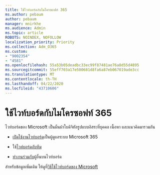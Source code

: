 ```yaml
---
title: ใช้ไวท์บอร์ดกับไมโครซอฟท์ 365
ms.author: pebaum
author: pebaum
manager: mnirkhe
ms.audience: Admin
ms.topic: article
ROBOTS: NOINDEX, NOFOLLOW
localization_priority: Priority
ms.collection: Adm_O365
ms.custom:
- "9002354"
- "4581"
ms.openlocfilehash: 55a53b05deadbc33ec99f87481ae76a8d55d4895
ms.sourcegitcommit: 55eff703a17e500681d8fa6a87eb067019ade3cc
ms.translationtype: MT
ms.contentlocale: th-TH
ms.lasthandoff: 04/22/2020
ms.locfileid: "43710606"
---
```

# <a name="use-whiteboard-with-microsoft-365"></a>ใช้ไวท์บอร์ดกับไมโครซอฟท์ 365

ไวท์บอร์ดของ Microsoft เป็นผืนผ้าใบดิจิทัลรูปแบบอิสระที่บุคคล เนื้อหา และแนวคิดมารวมกัน 

- [เปิดใช้งานไวท์บอร์ด](https://support.office.com/article/Microsoft-Whiteboard-Help-d236aef8-fcdf-4b5e-b5d7-7f157461e920#bkmk_07)เป็นผู้ดูแลระบบ Microsoft 365 

- ใช้[ไวท์บอร์ดกับทีม](https://support.microsoft.com/office/use-whiteboard-in-microsoft-teams-7a6e7218-e9dc-4ccc-89aa-b1a0bb9c31ee) 

- [ทํางานร่วมกับ](https://support.office.com/article/Microsoft-Whiteboard-Help-d236aef8-fcdf-4b5e-b5d7-7f157461e920#bkmk_27)ผู้อื่นบนไวท์บอร์ด 

สําหรับข้อมูลเพิ่มเติม ให้ดูที่[วิธีใช้ไวท์บอร์ดของ Microsoft](https://support.office.com/article/Microsoft-Whiteboard-Help-d236aef8-fcdf-4b5e-b5d7-7f157461e920) 
